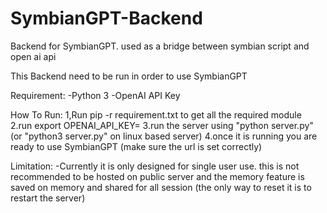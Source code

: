 # SymbianGPT-Backend
Backend for SymbianGPT. used as a bridge between symbian script and open ai api

This Backend need to be run in order to use SymbianGPT

Requirement:
-Python 3
-OpenAI API Key

How To Run:
1,Run pip -r requirement.txt to get all the required module
2.run export OPENAI_API_KEY=<your open ai key here> 
3.run the server using "python server.py" (or "python3 server.py" on linux based server)
4.once it is running you are ready to use SymbianGPT (make sure the url is set correctly)

Limitation:
-Currently it is only designed for single user use. this is not recommended to be hosted on public server and the memory feature is saved on memory and shared for all session (the only way to reset it is to restart the server)
